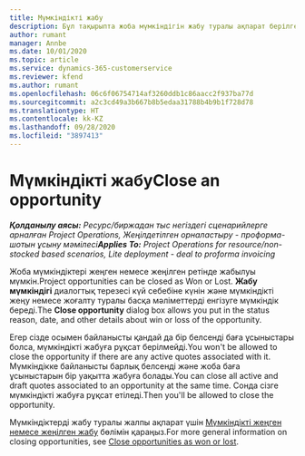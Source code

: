 ```yaml
---
title: Мүмкіндікті жабу
description: Бұл тақырыпта жоба мүмкіндігін жабу туралы ақпарат берілген.
author: rumant
manager: Annbe
ms.date: 10/01/2020
ms.topic: article
ms.service: dynamics-365-customerservice
ms.reviewer: kfend
ms.author: rumant
ms.openlocfilehash: 06c6f06754714af3260ddb1c86aacc2f937ba77d
ms.sourcegitcommit: a2c3cd49a3b667b8b5edaa31788b4b9b1f728d78
ms.translationtype: HT
ms.contentlocale: kk-KZ
ms.lasthandoff: 09/28/2020
ms.locfileid: "3897413"
---
```

# <a name="close-an-opportunity"></a><span data-ttu-id="ce95c-103">Мүмкіндікті жабу</span><span class="sxs-lookup"><span data-stu-id="ce95c-103">Close an opportunity</span></span>

<span data-ttu-id="ce95c-104">_**Қолданылу аясы:** Ресурс/биржадан тыс негіздегі сценарийлерге арналған Project Operations, Жеңілдетілген орналастыру - проформа-шотын ұсыну мәмілесі_</span><span class="sxs-lookup"><span data-stu-id="ce95c-104">_**Applies To:** Project Operations for resource/non-stocked based scenarios, Lite deployment - deal to proforma invoicing_</span></span>

<span data-ttu-id="ce95c-105">Жоба мүмкіндіктері жеңген немесе жеңілген ретінде жабылуы мүмкін.</span><span class="sxs-lookup"><span data-stu-id="ce95c-105">Project opportunities can be closed as Won or Lost.</span></span> <span data-ttu-id="ce95c-106">**Жабу мүмкіндігі** диалогтық терезесі күй себебіне күнін және мүмкіндікті жеңу немесе жоғалту туралы басқа мәліметтерді енгізуге мүмкіндік береді.</span><span class="sxs-lookup"><span data-stu-id="ce95c-106">The **Close opportunity** dialog box allows you put in the status reason, date, and other details about win or loss of the opportunity.</span></span>

<span data-ttu-id="ce95c-107">Егер сізде осымен байланысты қандай да бір белсенді баға ұсыныстары болса, мүмкіндікті жабуға рұқсат берілмейді.</span><span class="sxs-lookup"><span data-stu-id="ce95c-107">You won't be allowed to close the opportunity if there are any active quotes associated with it.</span></span> <span data-ttu-id="ce95c-108">Мүмкіндікке байланысты барлық белсенді және жоба баға ұсыныстарын бір уақытта жабуға болады.</span><span class="sxs-lookup"><span data-stu-id="ce95c-108">You can close all active and draft quotes associated to an opportunity at the same time.</span></span> <span data-ttu-id="ce95c-109">Сонда сізге мүмкіндікті жабуға рұқсат етіледі.</span><span class="sxs-lookup"><span data-stu-id="ce95c-109">Then you'll be allowed to close the opportunity.</span></span>

<span data-ttu-id="ce95c-110">Мүмкіндіктерді жабу туралы жалпы ақпарат үшін [Мүмкіндікті жеңген немесе жеңілген жабу](https://docs.microsoft.com/dynamics365/sales-enterprise/close-opportunity-won-lost-sales) бөлімін қараңыз.</span><span class="sxs-lookup"><span data-stu-id="ce95c-110">For more general information on closing opportunities, see [Close opportunities as won or lost](https://docs.microsoft.com/dynamics365/sales-enterprise/close-opportunity-won-lost-sales).</span></span>
